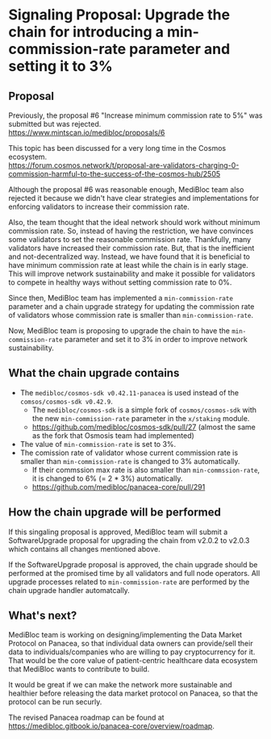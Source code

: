 # Signaling Proposal: Upgrade the chain for introducing a min-commission-rate parameter and setting it to 3%


## Proposal

Previously, the proposal #6 "Increase minimum commission rate to 5%" was submitted but was rejected.<br>
https://www.mintscan.io/medibloc/proposals/6

This topic has been discussed for a very long time in the Cosmos ecosystem.<br>
https://forum.cosmos.network/t/proposal-are-validators-charging-0-commission-harmful-to-the-success-of-the-cosmos-hub/2505

Although the proposal #6 was reasonable enough, MediBloc team also rejected it because we didn't have clear strategies and implementations for enforcing validators to increase their commission rate.

Also, the team thought that the ideal network should work without minimum commission rate. So, instead of having the restriction, we have convinces some validators to set the reasonable commission rate. Thankfully, many validators have increased their commission rate. But, that is the inefficient and not-decentralized way. Instead, we have found that it is beneficial to have minimum commission rate at least while the chain is in early stage. This will improve network sustainability and make it possible for validators to compete in healthy ways without setting commission rate to 0%.

Since then, MediBloc team has implemented a `min-commission-rate` parameter and a chain upgrade strategy for updating the commission rate of validators whose commission rate is smaller than `min-commission-rate`.

Now, MediBloc team is proposing to upgrade the chain to have the `min-commission-rate` parameter and set it to 3% in order to improve network sustainability.


## What the chain upgrade contains

- The `medibloc/cosmos-sdk v0.42.11-panacea` is used instead of the `comsos/cosmos-sdk v0.42.9`.
    - The `medibloc/cosmos-sdk` is a simple fork of `cosmos/cosmos-sdk` with the new `min-commission-rate` parameter in the `x/staking` module.
    - https://github.com/medibloc/cosmos-sdk/pull/27 (almost the same as the fork that Osmosis team had implemented)
- The value of `min-commission-rate` is set to 3%.
- The comission rate of validator whose current commission rate is smaller than `min-commission-rate` is changed to 3% automatically.
    - If their commssion max rate is also smaller than `min-commssion-rate`, it is changed to 6% (= 2 * 3%) automatically.
    - https://github.com/medibloc/panacea-core/pull/291


## How the chain upgrade will be performed

If this singaling proposal is approved, MediBloc team will submit a SoftwareUpgrade proposal for upgrading the chain from v2.0.2 to v2.0.3 which contains all changes mentioned above.

If the SoftwareUpgrade proposal is approved, the chain upgrade should be performed at the promised time by all validators and full node operators. All upgrade processes related to `min-commission-rate` are performed by the chain upgrade handler automatcally.


## What's next?

MediBloc team is working on designing/implementing the Data Market Protocol on Panacea, so that individual data owners can provide/sell their data to individuals/companies who are willing to pay cryptocurrency for it.
That would be the core value of patient-centric healthcare data ecosystem that MediBloc wants to contribute to build.

It would be great if we can make the network more sustainable and healthier before releasing the data market protocol on Panacea, so that the protocol can be run securly.

The revised Panacea roadmap can be found at https://medibloc.gitbook.io/panacea-core/overview/roadmap.